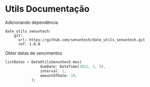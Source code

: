
# Utils Documentação

Adicionando dependência
```
date_utils_senuntech:
    git:
      url: https://github.com/senuntech/date_utils_senuntech.git
      ref: 1.0.0
```



Obter datas de vencimentos

```dart
listDates = DateUtilsSenuntech.mes(
                dueDate: DateTime(2022, 1, 5),
                interval: 1,
                amountOfDate: 10,
            );
```





